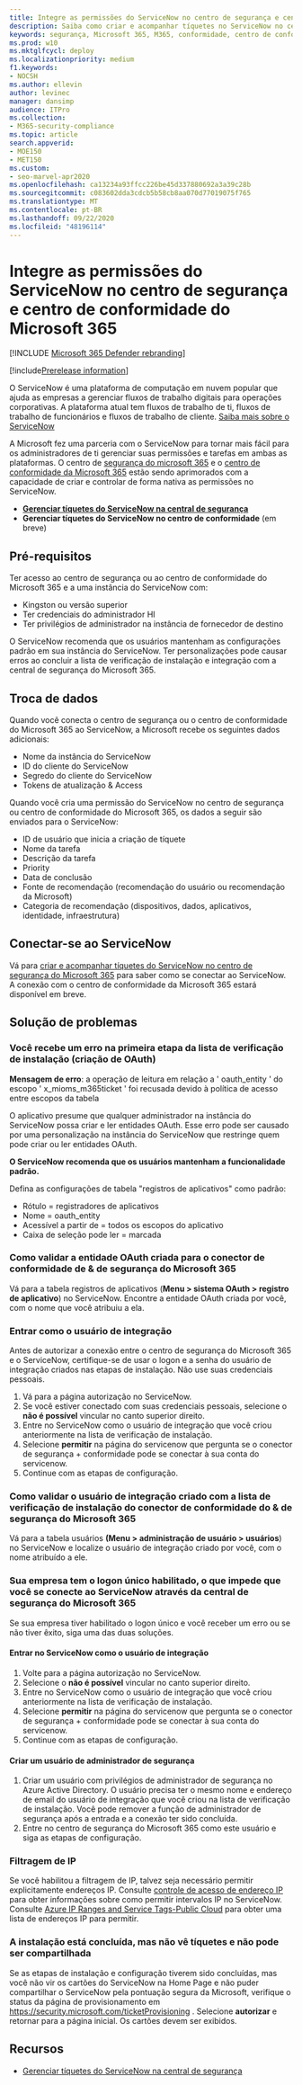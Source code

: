 ```yaml
---
title: Integre as permissões do ServiceNow no centro de segurança e centro de conformidade do Microsoft 365
description: Saiba como criar e acompanhar tíquetes no ServiceNow no centro de segurança e centro de conformidade do Microsoft 365.
keywords: segurança, Microsoft 365, M365, conformidade, centro de conformidade, central de segurança, ServiceNow, tíquetes, tarefas, NEVEr, conexão
ms.prod: w10
ms.mktglfcycl: deploy
ms.localizationpriority: medium
f1.keywords:
- NOCSH
ms.author: ellevin
author: levinec
manager: dansimp
audience: ITPro
ms.collection:
- M365-security-compliance
ms.topic: article
search.appverid:
- MOE150
- MET150
ms.custom:
- seo-marvel-apr2020
ms.openlocfilehash: ca13234a93ffcc226be45d337880692a3a39c28b
ms.sourcegitcommit: c083602dda3cdcb5b58cb8aa070d77019075f765
ms.translationtype: MT
ms.contentlocale: pt-BR
ms.lasthandoff: 09/22/2020
ms.locfileid: "48196114"
---
```

# <a name="integrate-servicenow-tickets-into-the-microsoft-365-security-center-and-compliance-center"></a>Integre as permissões do ServiceNow no centro de segurança e centro de conformidade do Microsoft 365

[!INCLUDE [Microsoft 365 Defender rebranding](../includes/microsoft-defender.md)]


[!include[Prerelease information](../includes/prerelease.md)]

O ServiceNow é uma plataforma de computação em nuvem popular que ajuda as empresas a gerenciar fluxos de trabalho digitais para operações corporativas. A plataforma atual tem fluxos de trabalho de ti, fluxos de trabalho de funcionários e fluxos de trabalho de cliente. [Saiba mais sobre o ServiceNow](https://www.servicenow.com/)

A Microsoft fez uma parceria com o ServiceNow para tornar mais fácil para os administradores de ti gerenciar suas permissões e tarefas em ambas as plataformas. O centro de [segurança do microsoft 365](overview-security-center.md) e o [centro de conformidade da Microsoft 365](https://docs.microsoft.com/microsoft-365/compliance/microsoft-365-compliance-center) estão sendo aprimorados com a capacidade de criar e controlar de forma nativa as permissões no ServiceNow.

- [**Gerenciar tíquetes do ServiceNow na central de segurança**](tickets-security-center.md)
- **Gerenciar tíquetes do ServiceNow no centro de conformidade** (em breve)

## <a name="prerequisites"></a>Pré-requisitos

Ter acesso ao centro de segurança ou ao centro de conformidade do Microsoft 365 e a uma instância do ServiceNow com:  

* Kingston ou versão superior
* Ter credenciais do administrador HI
* Ter privilégios de administrador na instância de fornecedor de destino

O ServiceNow recomenda que os usuários mantenham as configurações padrão em sua instância do ServiceNow. Ter personalizações pode causar erros ao concluir a lista de verificação de instalação e integração com a central de segurança do Microsoft 365.

## <a name="data-exchange"></a>Troca de dados

Quando você conecta o centro de segurança ou o centro de conformidade do Microsoft 365 ao ServiceNow, a Microsoft recebe os seguintes dados adicionais:

* Nome da instância do ServiceNow
* ID do cliente do ServiceNow
* Segredo do cliente do ServiceNow
* Tokens de atualização & Access

Quando você cria uma permissão do ServiceNow no centro de segurança ou centro de conformidade do Microsoft 365, os dados a seguir são enviados para o ServiceNow:

* ID de usuário que inicia a criação de tíquete
* Nome da tarefa
* Descrição da tarefa
* Priority
* Data de conclusão
* Fonte de recomendação (recomendação do usuário ou recomendação da Microsoft)
* Categoria de recomendação (dispositivos, dados, aplicativos, identidade, infraestrutura)

## <a name="connect-to-servicenow"></a>Conectar-se ao ServiceNow

Vá para [criar e acompanhar tíquetes do ServiceNow no centro de segurança do Microsoft 365](tickets-security-center.md) para saber como se conectar ao ServiceNow. A conexão com o centro de conformidade da Microsoft 365 estará disponível em breve.

## <a name="troubleshooting"></a>Solução de problemas

### <a name="you-receive-an-error-in-the-first-step-of-the-installation-checklist-oauth-creation"></a>Você recebe um erro na primeira etapa da lista de verificação de instalação (criação de OAuth)

**Mensagem de erro**: a operação de leitura em relação a ' oauth_entity ' do escopo ' x_mioms_m365ticket ' foi recusada devido à política de acesso entre escopos da tabela

O aplicativo presume que qualquer administrador na instância do ServiceNow possa criar e ler entidades OAuth. Esse erro pode ser causado por uma personalização na instância do ServiceNow que restringe quem pode criar ou ler entidades OAuth.

**O ServiceNow recomenda que os usuários mantenham a funcionalidade padrão.**

Defina as configurações de tabela "registros de aplicativos" como padrão:

* Rótulo = registradores de aplicativos
* Nome = oauth_entity
* Acessível a partir de = todos os escopos do aplicativo
* Caixa de seleção pode ler = marcada

### <a name="how-to-validate-the-oauth-entity-created-for-microsoft-365-security--compliance-connector"></a>Como validar a entidade OAuth criada para o conector de conformidade de & de segurança do Microsoft 365

Vá para a tabela registros de aplicativos (**Menu > sistema OAuth > registro de aplicativo**) no ServiceNow. Encontre a entidade OAuth criada por você, com o nome que você atribuiu a ela.

### <a name="signing-in-as-the-integration-user"></a>Entrar como o usuário de integração

Antes de autorizar a conexão entre o centro de segurança do Microsoft 365 e o ServiceNow, certifique-se de usar o logon e a senha do usuário de integração criados nas etapas de instalação. Não use suas credenciais pessoais.

1. Vá para a página autorização no ServiceNow.
2. Se você estiver conectado com suas credenciais pessoais, selecione o **não é possível** vincular no canto superior direito.
3. Entre no ServiceNow como o usuário de integração que você criou anteriormente na lista de verificação de instalação.  
4. Selecione **permitir** na página do servicenow que pergunta se o conector de segurança + conformidade pode se conectar à sua conta do servicenow.
5. Continue com as etapas de configuração.

### <a name="how-to-validate-the-integration-user-created-with-the-installation-checklist-for-microsoft-365-security--compliance-connector"></a>Como validar o usuário de integração criado com a lista de verificação de instalação do conector de conformidade do & de segurança do Microsoft 365

Vá para a tabela usuários **(Menu > administração de usuário > usuários**) no ServiceNow e localize o usuário de integração criado por você, com o nome atribuído a ele.

### <a name="your-company-has-single-sign-on-enabled-which-prevents-you-from-connecting-to-servicenow-through-the-microsoft-365-security-center"></a>Sua empresa tem o logon único habilitado, o que impede que você se conecte ao ServiceNow através da central de segurança do Microsoft 365

Se sua empresa tiver habilitado o logon único e você receber um erro ou se não tiver êxito, siga uma das duas soluções.

#### <a name="sign-in-to-servicenow-as-the-integration-user"></a>Entrar no ServiceNow como o usuário de integração

1. Volte para a página autorização no ServiceNow.
2. Selecione o **não é possível** vincular no canto superior direito.
3. Entre no ServiceNow como o usuário de integração que você criou anteriormente na lista de verificação de instalação.  
4. Selecione **permitir** na página do servicenow que pergunta se o conector de segurança + conformidade pode se conectar à sua conta do servicenow.
5. Continue com as etapas de configuração.

#### <a name="create-a-security-admin-user"></a>Criar um usuário de administrador de segurança

1. Criar um usuário com privilégios de administrador de segurança no Azure Active Directory. O usuário precisa ter o mesmo nome e endereço de email do usuário de integração que você criou na lista de verificação de instalação. Você pode remover a função de administrador de segurança após a entrada e a conexão ter sido concluída.
2. Entre no centro de segurança do Microsoft 365 como este usuário e siga as etapas de configuração.

### <a name="ip-filtering"></a>Filtragem de IP

Se você habilitou a filtragem de IP, talvez seja necessário permitir explicitamente endereços IP. Consulte [controle de acesso de endereço IP](https://docs.servicenow.com/bundle/orlando-platform-administration/page/administer/login/task/t_AccessControl.html) para obter informações sobre como permitir intervalos IP no ServiceNow. Consulte [Azure IP Ranges and Service Tags-Public Cloud](https://www.microsoft.com/en-us/download/details.aspx?id=56519) para obter uma lista de endereços IP para permitir.

### <a name="installation-is-complete-but-dont-see-tickets-and-cant-share"></a>A instalação está concluída, mas não vê tíquetes e não pode ser compartilhada

Se as etapas de instalação e configuração tiverem sido concluídas, mas você não vir os cartões do ServiceNow na Home Page e não puder compartilhar o ServiceNow pela pontuação segura da Microsoft, verifique o status da página de provisionamento em https://security.microsoft.com/ticketProvisioning . Selecione **autorizar** e retornar para a página inicial. Os cartões devem ser exibidos.

## <a name="resources"></a>Recursos

- [Gerenciar tíquetes do ServiceNow na central de segurança](tickets-security-center.md)
